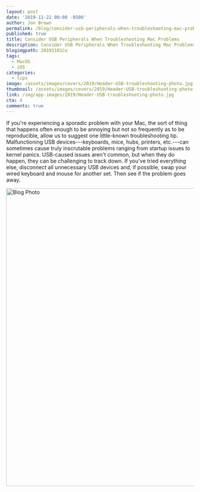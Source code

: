 ```yaml
---
layout: post
date: '2019-11-22 00:00 -0500'
author: Jon Brown
permalink: /blog/consider-usb-peripherals-when-troubleshooting-mac-problems/
published: true
title: Consider USB Peripherals When Troubleshooting Mac Problems
description: Consider USB Peripherals When Troubleshooting Mac Problems
blogimgpath: 20191101Co
tags:
  - MacOS
  - iOS
categories:
  - tips
image: /assets/images/covers/2019/Header-USB-troubleshooting-photo.jpg
thumbnail: /assets/images/covers/2019/Header-USB-troubleshooting-photo.jpg
link: /img/app-images/2019/Header-USB-troubleshooting-photo.jpg
cta: 4
comments: true
---
```

If you're experiencing a sporadic problem with your Mac, the sort of
thing that happens often enough to be annoying but not so frequently as
to be reproducible, allow us to suggest one little-known troubleshooting
tip. Malfunctioning USB devices---keyboards, mice, hubs, printers,
etc.---can sometimes cause truly inscrutable problems ranging from
startup issues to kernel panics. USB-caused issues aren't common, but
when they do happen, they can be challenging to track down. If you've
tried everything else, disconnect all unnecessary USB devices and, if
possible, swap your wired keyboard and mouse for another set. Then see
if the problem goes away.

<img alt="Blog Photo" src="{{ site.site_cdn }}/assets/images/blog/2019/20191101Co/Kernel-panic-USB.jpg" class="img-fluid rounded m-2" width="800" />

